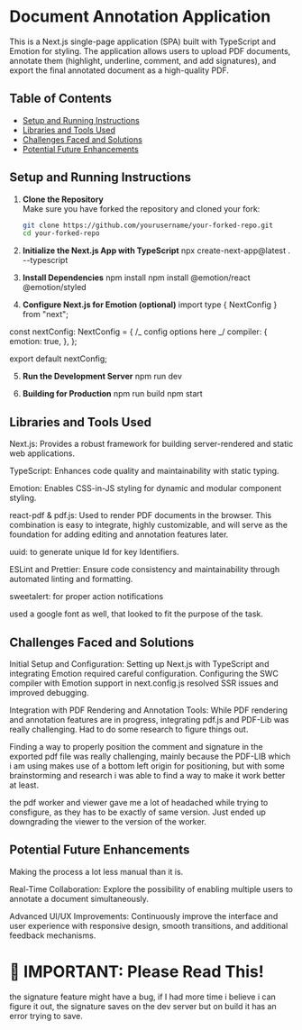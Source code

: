 # Document Annotation Application

This is a Next.js single-page application (SPA) built with TypeScript and Emotion for styling. The application allows users to upload PDF documents, annotate them (highlight, underline, comment, and add signatures), and export the final annotated document as a high-quality PDF.

## Table of Contents

- [Setup and Running Instructions](#setup-and-running-instructions)
- [Libraries and Tools Used](#libraries-and-tools-used)
- [Challenges Faced and Solutions](#challenges-faced-and-solutions)
- [Potential Future Enhancements](#potential-future-enhancements)

## Setup and Running Instructions

1. **Clone the Repository**  
   Make sure you have forked the repository and cloned your fork:
   ```bash
   git clone https://github.com/yourusername/your-forked-repo.git
   cd your-forked-repo
   ```
2. **Initialize the Next.js App with TypeScript**
   npx create-next-app@latest . --typescript

3. **Install Dependencies**
   npm install
   npm install @emotion/react @emotion/styled

4. **Configure Next.js for Emotion (optional)**
   import type { NextConfig } from "next";

const nextConfig: NextConfig = {
/_ config options here _/
compiler: {
emotion: true,
},
};

export default nextConfig;

5. **Run the Development Server**
   npm run dev

6. **Building for Production**
   npm run build
   npm start

## Libraries and Tools Used

Next.js: Provides a robust framework for building server-rendered and static web applications.

TypeScript: Enhances code quality and maintainability with static typing.

Emotion: Enables CSS-in-JS styling for dynamic and modular component styling.

react-pdf & pdf.js: Used to render PDF documents in the browser. This combination is easy to integrate, highly customizable, and will serve as the foundation for adding editing and annotation features later.

uuid: to generate unique Id for key Identifiers.

ESLint and Prettier: Ensure code consistency and maintainability through automated linting and formatting.

sweetalert: for proper action notifications

used a google font as well, that looked to fit the purpose of the task.

## Challenges Faced and Solutions

Initial Setup and Configuration:
Setting up Next.js with TypeScript and integrating Emotion required careful configuration. Configuring the SWC compiler with Emotion support in next.config.js resolved SSR issues and improved debugging.

Integration with PDF Rendering and Annotation Tools:
While PDF rendering and annotation features are in progress, integrating pdf.js and PDF-Lib was really challenging. Had to do some research to figure things out.

Finding a way to properly position the comment and signature in the exported pdf file was really challenging, mainly because the PDF-LIB which i am using makes use of a bottom left origin for positioning, but with some brainstorming and research i was able to find a way to make it work better at least.

the pdf worker and viewer gave me a lot of headached while trying to consfigure, as they has to be exactly of same version. Just ended up downgrading the viewer to the version of the worker.

## Potential Future Enhancements
Making the process a lot less manual than it is.

Real-Time Collaboration:
Explore the possibility of enabling multiple users to annotate a document simultaneously.

Advanced UI/UX Improvements:
Continuously improve the interface and user experience with responsive design, smooth transitions, and additional feedback mechanisms.


# 🔴 **IMPORTANT: Please Read This!**
the signature feature might have a bug, if I had more time i believe i can figure it out, the signature saves on the dev server but on build it has an error trying to save.